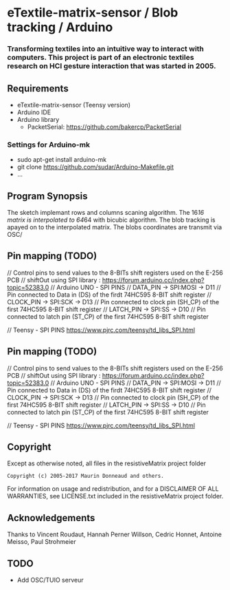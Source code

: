 # eTextile-matrix-sensor / Blob tracking / Arduino

### Transforming textiles into an intuitive way to interact with computers. This project is part of an electronic textiles research on HCI gesture interaction that was started in 2005.

## Requirements
- eTextile-matrix-sensor (Teensy version)
- Arduino IDE
- Arduino library
  - PacketSerial: https://github.com/bakercp/PacketSerial

### Settings for Arduino-mk
- sudo apt-get install arduino-mk
- git clone https://github.com/sudar/Arduino-Makefile.git
- ...

## Program Synopsis
The sketch implemant rows and columns scaning algorithm.
The 16*16 matrix is interpolated to 64*64 with bicubic algorithm.
The blob tracking is apayed on to the interpolated matrix.
The blobs coordinates are transmit via OSC/

## Pin mapping (TODO)
// Control pins to send values to the 8-BITs shift registers used on the E-256 PCB
// shiftOut using SPI library : https://forum.arduino.cc/index.php?topic=52383.0
// Arduino UNO - SPI PINS
// DATA_PIN -> SPI:MOSI -> D11 // Pin connected to Data in (DS) of the firdt 74HC595 8-BIT shift register
// CLOCK_PIN -> SPI:SCK -> D13 // Pin connected to clock pin (SH_CP) of the first 74HC595 8-BIT shift register
// LATCH_PIN -> SPI:SS -> D10  // Pin connected to latch pin (ST_CP) of the first 74HC595 8-BIT shift register

// Teensy - SPI PINS https://www.pjrc.com/teensy/td_libs_SPI.html

## Pin mapping (TODO)
// Control pins to send values to the 8-BITs shift registers used on the E-256 PCB
// shiftOut using SPI library : https://forum.arduino.cc/index.php?topic=52383.0
// Arduino UNO - SPI PINS
// DATA_PIN -> SPI:MOSI -> D11 // Pin connected to Data in (DS) of the firdt 74HC595 8-BIT shift register
// CLOCK_PIN -> SPI:SCK -> D13 // Pin connected to clock pin (SH_CP) of the first 74HC595 8-BIT shift register
// LATCH_PIN -> SPI:SS -> D10  // Pin connected to latch pin (ST_CP) of the first 74HC595 8-BIT shift register

// Teensy - SPI PINS https://www.pjrc.com/teensy/td_libs_SPI.html

## Copyright
Except as otherwise noted, all files in the resistiveMatrix project folder

    Copyright (c) 2005-2017 Maurin Donneaud and others.

For information on usage and redistribution, and for a DISCLAIMER OF ALL
WARRANTIES, see LICENSE.txt included in the resistiveMatrix project folder.

## Acknowledgements
Thanks to Vincent Roudaut, Hannah Perner Willson, Cedric Honnet, Antoine Meisso, Paul Strohmeier

## TODO
- Add OSC/TUIO serveur

